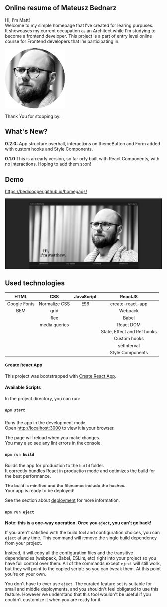 ## Online resume of Mateusz Bednarz
Hi, I'm Matt!<br>
Welcome to my simple homepage that I've created for learing purpuses.<br>
It showcases my current occupation as an Architect while I'm studying to become a frontend developer.
This project is a part of entry level online course for Frontend developers that I'm participating in.

![black and white two-third portrait of Mateusz Bednarz, a white male with glasses and facail hair on a light drape background](https://raw.githubusercontent.com/bedicooper/homepage/main/public/icon.png)

Thank You for stopping by.

## What's New?
**0.2.0:**
App structure overhall, interactions on themeButton and Form added with custom hooks and Style Components.

**0.1.0**
This is an early version, so far only built with React Components, with no interactions. Hoping to add them soon!

## Demo

https://bedicooper.github.io/homepage/

![screenshot of the websites header with greeting message across authors portait in black and white.](https://raw.githubusercontent.com/bedicooper/homepage/main/homepageScreenshotDark.png)

## Used technologies 
|   HTML        |   CSS           |   JavaScript        | ReactJS          |
| :---:         | :---:           | :---:               | :---:            |
| Google Fonts  | Normalize CSS   | ES6                 | create-react-app |
| BEM           | grid            |                     | Webpack          |
|               | flex            |                     | Babel            |
|               | media queries   |                     | React DOM        |
|               |                 |                     | State, Effect and Ref hooks    |
|               |                 |                     | Custom hooks     |
|               |                 |                     | setInterval      |
|               |                 |                     | Style Components |

#### Create React App 

This project was bootstrapped with [Create React App](https://github.com/facebook/create-react-app).

#### Available Scripts

In the project directory, you can run:

##### `npm start`

Runs the app in the development mode.\
Open [http://localhost:3000](http://localhost:3000) to view it in your browser.

The page will reload when you make changes.\
You may also see any lint errors in the console.

#### `npm run build`

Builds the app for production to the `build` folder.\
It correctly bundles React in production mode and optimizes the build for the best performance.

The build is minified and the filenames include the hashes.\
Your app is ready to be deployed!

See the section about [deployment](https://facebook.github.io/create-react-app/docs/deployment) for more information.

#### `npm run eject`

**Note: this is a one-way operation. Once you `eject`, you can't go back!**

If you aren't satisfied with the build tool and configuration choices, you can `eject` at any time. This command will remove the single build dependency from your project.

Instead, it will copy all the configuration files and the transitive dependencies (webpack, Babel, ESLint, etc) right into your project so you have full control over them. All of the commands except `eject` will still work, but they will point to the copied scripts so you can tweak them. At this point you're on your own.

You don't have to ever use `eject`. The curated feature set is suitable for small and middle deployments, and you shouldn't feel obligated to use this feature. However we understand that this tool wouldn't be useful if you couldn't customize it when you are ready for it.
